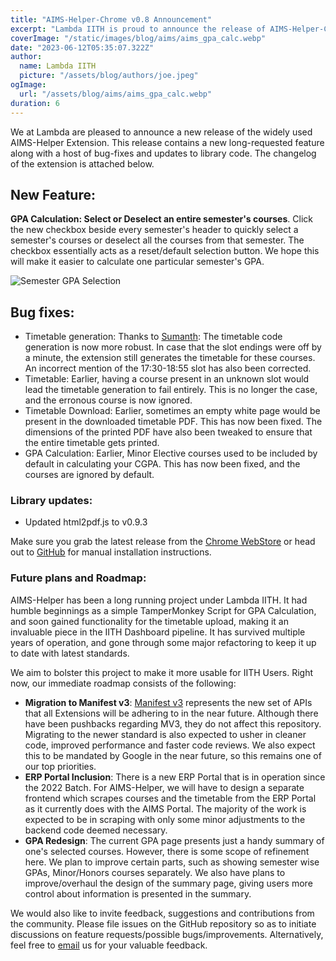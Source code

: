 ```yaml
---
title: "AIMS-Helper-Chrome v0.8 Announcement"
excerpt: "Lambda IITH is proud to announce the release of AIMS-Helper-Chrome v0.8, with a new feature and a host of bug-fixes. Read now to know about the current version updates and our future plans with this utility."
coverImage: "/static/images/blog/aims/aims_gpa_calc.webp"
date: "2023-06-12T05:35:07.322Z"
author:
  name: Lambda IITH
  picture: "/assets/blog/authors/joe.jpeg"
ogImage:
  url: "/assets/blog/aims/aims_gpa_calc.webp"
duration: 6
---
```


We at Lambda are pleased to announce a new release of the widely used AIMS-Helper Extension. This release contains a new long-requested feature along with a host of bug-fixes and updates to library code. The changelog of the extension is attached below. 

## **New Feature**: 
**GPA Calculation:  Select or Deselect an entire semester's courses**. Click the new checkbox beside every semester's header to quickly select a semester's courses or deselect all the courses from that semester. The checkbox essentially acts as a reset/default selection button. We hope this will make it easier to calculate one particular semester's GPA.

![Semester GPA Selection](/static/images/blog/aims/semester_select.webp)

## **Bug fixes**: 
 - Timetable generation: Thanks to [Sumanth](https://github.com/Sigma1084): The timetable code generation is now more robust. In case that the slot endings were off by a minute, the extension still generates the timetable for these courses. An incorrect mention of the 17:30-18:55 slot has also been corrected. 
 - Timetable: Earlier, having a course present in an unknown slot would lead the timetable generation to fail entirely. This is no longer the case, and the erronous course is now ignored.
 - Timetable Download: Earlier, sometimes an empty white page would be present in the downloaded timetable PDF. This has now been fixed. The dimensions of the printed PDF have also been tweaked to ensure that the entire timetable gets printed.
 - GPA Calculation: Earlier, Minor Elective courses used to be included by default in calculating your CGPA. This has now been fixed, and the courses are ignored by default. 

### **Library updates**:
 - Updated html2pdf.js to v0.9.3  

 Make sure you grab the latest release from the [Chrome WebStore](https://chrome.google.com/webstore/detail/aims-helper/njgpoifkefbbhjohcadcngdomfifcflj?hl=en) or head out to [GitHub](https://github.com/LambdaIITH/AIMS-Helper-Chrome) for manual installation instructions. 

### Future plans and Roadmap:

AIMS-Helper has been a long running project under Lambda IITH. It had humble beginnings as a simple TamperMonkey Script for GPA Calculation, and soon gained functionality for the timetable upload, making it an invaluable piece in the IITH Dashboard pipeline. It has survived multiple years of operation, and gone through some major refactoring to keep it up to date with latest standards. 

We aim to bolster this project to make it more usable for IITH Users. Right now, our immediate roadmap consists of the following:
 - **Migration to Manifest v3**: [Manifest v3](https://developer.chrome.com/docs/extensions/mv3/intro/) represents the new set of APIs that all Extensions will be adhering to in the near future. Although there have been pushbacks regarding MV3, they do not affect this repository. Migrating to the newer standard is also expected to usher in cleaner code, improved performance and faster code reviews. We also expect this to be mandated by Google in the near future, so this remains one of our top priorities.
 - **ERP Portal Inclusion**: There is a new ERP Portal that is in operation since the 2022 Batch. For AIMS-Helper, we will have to design a separate frontend which scrapes courses and the timetable from the ERP Portal as it currently does with the AIMS Portal. The majority of the work is expected to be in scraping with only some minor adjustments to the backend code deemed necessary.
 - **GPA Redesign**: The current GPA page presents just a handy summary of one's selected courses. However, there is some scope of refinement here. We plan to improve certain parts, such as showing semester wise GPAs, Minor/Honors courses separately. We also have plans to improve/overhaul the design of the summary page, giving users more control about information is presented in the summary. 
  
 We would also like to invite feedback, suggestions and contributions from the community. Please file issues on the GitHub repository so as to initiate discussions on feature requests/possible bugs/improvements. Alternatively, feel free to [email](mailto:lambda@iith.ac.in) us for your valuable feedback.
